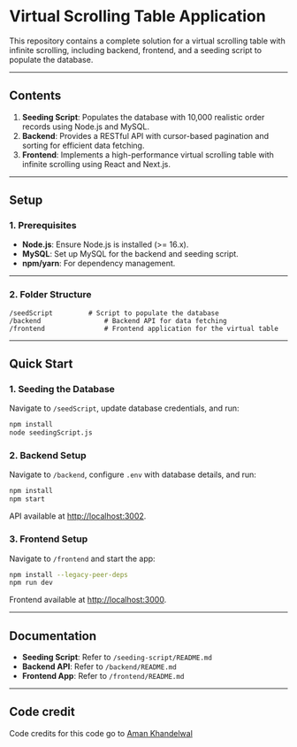 # Virtual Scrolling Table Application

This repository contains a complete solution for a virtual scrolling table with infinite scrolling, including backend, frontend, and a seeding script to populate the database.

---

## **Contents**

1. **Seeding Script**: Populates the database with 10,000 realistic order records using Node.js and MySQL.
2. **Backend**: Provides a RESTful API with cursor-based pagination and sorting for efficient data fetching.
3. **Frontend**: Implements a high-performance virtual scrolling table with infinite scrolling using React and Next.js.

---

## **Setup**

### **1. Prerequisites**
- **Node.js**: Ensure Node.js is installed (>= 16.x).
- **MySQL**: Set up MySQL for the backend and seeding script.
- **npm/yarn**: For dependency management.

---

### **2. Folder Structure**

```
/seedScript         # Script to populate the database
/backend                # Backend API for data fetching
/frontend               # Frontend application for the virtual table
```

---

## **Quick Start**

### **1. Seeding the Database**
Navigate to `/seedScript`, update database credentials, and run:
```bash
npm install
node seedingScript.js
```

### **2. Backend Setup**
Navigate to `/backend`, configure `.env` with database details, and run:
```bash
npm install
npm start
```
API available at [http://localhost:3002](http://localhost:3002).

### **3. Frontend Setup**
Navigate to `/frontend` and start the app:
```bash
npm install --legacy-peer-deps
npm run dev
```
Frontend available at [http://localhost:3000](http://localhost:3000).

---

## **Documentation**
- **Seeding Script**: Refer to `/seeding-script/README.md`
- **Backend API**: Refer to `/backend/README.md`
- **Frontend App**: Refer to `/frontend/README.md`

---

## Code credit

Code credits for this code go to [Aman Khandelwal](https://github.com/wolfblunt)